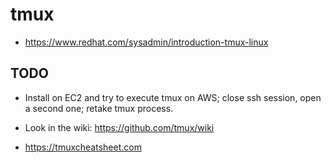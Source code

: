# tmux

- https://www.redhat.com/sysadmin/introduction-tmux-linux

## TODO

- Install on EC2 and try to execute tmux on AWS; close ssh session, open a second one; retake tmux process.

- Look in the wiki: https://github.com/tmux/wiki

- https://tmuxcheatsheet.com

